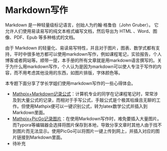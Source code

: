 # Markdown写作

Markdown 是一种轻量级标记语言，创始人为约翰·格鲁伯（John Gruber）。 它允许人们使用易读易写的纯文本格式编写文档，然后导出为 HTML 、Word、图像、PDF、Epub 等多种格式的文档。

由于 Markdown 的轻量化、易读易写特性，并且对于图片，图表、数学式都有支持，平时中很多地方都可以使用markdown写作，例如课程笔记，实验报告，个人博客或者网站等。顺带一提，本手册的所有文章就是用markdown语言撰写的。关于为什么用markdown写作，个人认为是因为markdown可以使人专注于写作的内容，而不用考虑其他没用的东西，如图片排版，字体颜色等。

本专题下面分享了学长学姐们使用markdown写作的一些心得体会。

- [Mathpix+Markdown记录公式](Markdown/Mathpix.md)：计算机专业的同学在记课程笔记时，常常涉及到大量公式的记录，而相对于手写公式，手敲公式是个极其枯燥且无聊的工作。但使用Mathpix便可以一键识别公式，转为latex数学公式并插入到Markdown里面。
- [Mathpix+PicGo记录图片](Markdown/PicGo.md)：在使用Markdown写作时，难免要插入大量图片。而Typora等编辑器会选择将图片保存到本地，导致分享文章时其他人由于找不到图片而无法显示。使用PicGo可以将图片一键上传到网上，并插入对应的图片链接到Markdown里面。
- 待补充

